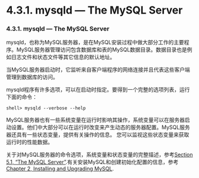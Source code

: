 # 4.3.1. mysqld — The MySQL Server

### 4.3.1. mysqld — The MySQL Server

mysqld，也称为MySQL服务器，是在MySQL安装过程中做大部分工作的主要程序。MySQL服务器管理访问包含数据库和表的MySQL数据目录。数据目录也是例如日志文件和状态文件等其它信息的默认地址。

当MySQL服务器启动时，它监听来自客户端程序的网络连接并且代表这些客户端管理到数据库的访问。

mysqld程序有许多选项，可以在启动时指定。要得到一个完整的选项列表，运行下面的命令：

```shell
shell> mysqld --verbose --help
```

MySQL服务器也有一些系统变量在运行时影响其操作，系统变量可以在服务器启动设置。他们中大部分可以在运行时改变来产生动态的服务器配置。MySQL服务器还具有一些状态变量，提供有关操作的信息。
您可以监视这些状态变量来获取运行时的性能数据。

关于对MySQL服务器的命令选项，系统变量和状态变量的完整描述，参考[Section 5.1, “The MySQL Server”][05.01.00].有关安装MySQL和创建初始化配置的信息，参考 [Chapter 2, Installing and Upgrading MySQL][02.00.00].




[05.01.00]:./Chapter_05/05.01.00_The_MySQL_Server.md
[02.00.00]:./Chapter_02/02.00.00_Installing_and_Upgrading_MySQL.md













